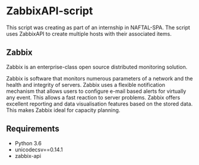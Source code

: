 # ZabbixAPI-script
This script was creating as part of an internship in NAFTAL-SPA. The script uses ZabbixAPI to create multiple hosts with their associated items. 

## Zabbix 
Zabbix is an enterprise-class open source distributed monitoring solution.

Zabbix is software that monitors numerous parameters of a network and the health and integrity of servers. Zabbix uses a flexible notification mechanism that allows users to configure e-mail based alerts for virtually any event. This allows a fast reaction to server problems. Zabbix offers excellent reporting and data visualisation features based on the stored data. This makes Zabbix ideal for capacity planning.

## Requirements 
  - Python 3.6 
  - unicodecsv==0.14.1
  - zabbix-api  
 
